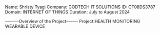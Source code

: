 Name: Shristy Tyagi 
Company: CODTECH IT SOLUTIONS
ID: CT08DS3787
Domain: INTERNET OF THINGS
Duration: July to August 2024

-------Overview of the Project------
Project:HEALTH MONITORING WEARABLE DEVICE


